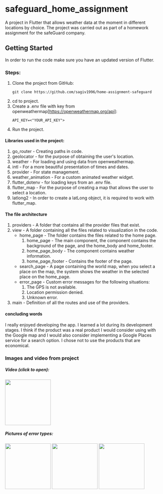 # safeguard_home_assignment

A project in Flutter that allows weather data at the moment in different locations by choice.
The project was carried out as part of a homework assignment for the safeGuard company.

## Getting Started

In order to run the code make sure you have an updated version of Flutter.

### Steps:

1. Clone the project from GitHub:
   ```
   git clone https://github.com/sagiv1996/home-assignment-safeguard
   ```
2. cd to project.
3. Create a .env file with key from openweathermap[https://openweathermap.org/api]:
   ```
   API_KEY=<"YOUR_API_KEY">
   ```
4. Run the project.

#### Libraries used in the project:

1. go_router - Creating paths in code.
2. geolocator - for the purpose of obtaining the user's location.
3. weather - For loading and using data from openweathermap.
4. intl - For a more beautiful presentation of times and dates.
5. provider - For state management.
6. weather_animation - For a custom animated weather widget.
7. flutter_dotenv - for loading keys from an .env file.
8. flutter_map - For the purpose of creating a map that allows the user to select a location.
9. latlong2 - In order to create a latLong object, it is required to work with flutter_map.

#### The file architecture

1. providers - A folder that contains all the provider files that exist.
2. view - A folder containing all the files related to visualization in the code.
   - home_page - The folder contains the files related to the home page.
     1. home_page - The main component, the component contains the background of the page, and the home_body and home_footer.
     2. home_page_body - The component contains weather information.
     3. home_page_footer - Contains the footer of the page.
   - search_page - A page containing the world map, when you select a place on the map, the system shows the weather in the selected place on the home_page.
   - error_page - Custom error messages for the following situations:
     1. The GPS is not available.
     2. Location permission denied.
     3. Unknown error.
3. main - Definition of all the routes and use of the providers.

#### concluding words

I really enjoyed developing the app. I learned a lot during its development stages. I think if the product was a real product I would consider using with the Google map and I would also consider implementing a Google Places service for a search option.
I chose not to use the products that are economical.

### Images and video from project

##### Video (click to open):

<a href="https://youtube.com/shorts/-l3cnhUGqAs?si=1l7DlJ1x0wDIv8Y_"><img src="https://i.ibb.co/prscWKH/Screenshot-2024-03-22-16-25-37-59-1d9c79188dde1928ee834e5fff192f36.jpg" width='150' /></a>

##### Pictures of error types:

<img src='https://i.ibb.co/NxFJ4Sr/Screenshot-2024-03-22-15-59-09-42-1d9c79188dde1928ee834e5fff192f36.jpg' width='150'>
<img src='https://i.ibb.co/qJ8Lkzb/Screenshot-2024-03-22-15-56-58-14-1d9c79188dde1928ee834e5fff192f36.jpg' width='150'>
<img src='https://i.ibb.co/nwtNBQw/Screenshot-2024-03-22-15-55-07-79-1d9c79188dde1928ee834e5fff192f36.jpg' width='150'>
